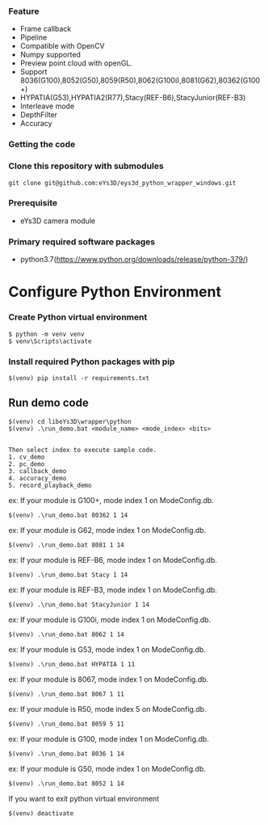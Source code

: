 ### Feature
* Frame callback
* Pipeline
* Compatible with OpenCV
* Numpy supported
* Preview point cloud with openGL.
* Support 8036(G100),8052(G50),8059(R50),8062(G100i),8081(G62),80362(G100+)
* HYPATIA(G53),HYPATIA2(R77),Stacy(REF-B6),StacyJunior(REF-B3)
* Interleave mode
* DepthFilter
* Accuracy

### Getting the code

### Clone this repository with submodules
```git clone git@github.com:eYs3D/eys3d_python_wrapper_windows.git```

### Prerequisite
* eYs3D camera module

### Primary required software packages
* python3.7(https://www.python.org/downloads/release/python-379/)

# Configure Python Environment

### Create Python virtual environment
```console
$ python -m venv venv
$ venv\Scripts\activate
```

### Install required Python packages with pip
```console
$(venv) pip install -r requirements.txt
```

## Run demo code
```console
$(venv) cd libeYs3D\wrapper\python
$(venv) .\run_demo.bat <module_name> <mode_index> <bits>


Then select index to execute sample code.
1. cv_demo
2. pc_demo
3. callback_demo
4. accuracy_demo
5. record_playback_demo

```
ex: If your module is G100+, mode index 1 on ModeConfig.db.<br>
```console
$(venv) .\run_demo.bat 80362 1 14
```

ex: If your module is G62, mode index 1 on ModeConfig.db.<br>
```console
$(venv) .\run_demo.bat 8081 1 14
```

ex: If your module is REF-B6, mode index 1 on ModeConfig.db.<br>
```console
$(venv) .\run_demo.bat Stacy 1 14
```

ex: If your module is REF-B3, mode index 1 on ModeConfig.db.<br>
```console
$(venv) .\run_demo.bat StacyJunior 1 14
```

ex: If your module is G100i, mode index 1 on ModeConfig.db.<br>
```console
$(venv) .\run_demo.bat 8062 1 14
```

ex: If your module is G53, mode index 1 on ModeConfig.db.<br>
```console
$(venv) .\run_demo.bat HYPATIA 1 11
```

ex: If your module is 8067, mode index 1 on ModeConfig.db.<br>
```console
$(venv) .\run_demo.bat 8067 1 11
```

ex: If your module is R50, mode index 5 on ModeConfig.db.<br>
```console
$(venv) .\run_demo.bat 8059 5 11
```

ex: If your module is G100, mode index 1 on ModeConfig.db.<br>
```console
$(venv) .\run_demo.bat 8036 1 14
```

ex: If your module is G50, mode index 1 on ModeConfig.db.<br>
```console
$(venv) .\run_demo.bat 8052 1 14
```

If you want to exit python virtual environment <br>
```console
$(venv) deactivate
```

